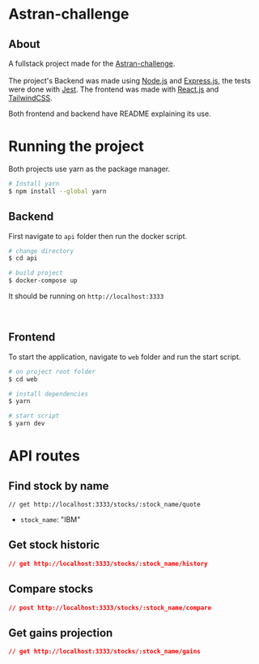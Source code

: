 # Astran-challenge

## About

A fullstack project made for the [Astran-challenge](https://github.com/Astransat/Desafio-Astran).
<br><br>
The project's Backend was made using [Node.js](https://nodejs.org/en/) and [Express.js](https://expressjs.com/), the tests were done with [Jest](https://jestjs.io/). The frontend was made with [React.js](https://reactjs.org/) and [TailwindCSS](https://tailwindui.com/).

Both frontend and backend have README explaining its use.

# Running the project

Both projects use yarn as the package manager.

```bash
# Install yarn
$ npm install --global yarn
```

## Backend

First navigate to `api` folder then run the docker script.

```bash
# change directory
$ cd api

# build project
$ docker-compose up
```

It should be running on `http://localhost:3333`

<br>

## Frontend

To start the application, navigate to `web` folder and run the start script.

```bash
# on project root folder
$ cd web

# install dependencies
$ yarn

# start script
$ yarn dev
```

# API routes

## Find stock by name

`// get http://localhost:3333/stocks/:stock_name/quote`

- `stock_name`: "IBM"


## Get stock historic
```json
// get http://localhost:3333/stocks/:stock_name/history


```

## Compare stocks
```json
// post http://localhost:3333/stocks/:stock_name/compare


```

## Get gains projection
```json
// get http://localhost:3333/stocks/:stock_name/gains


```